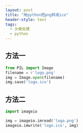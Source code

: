 ```yaml
---
layout: post
title: "用python把png转成ico"
header-style: text
tags:
  - 头像处理
  - python
---
```

## 方法一
```Python
from PIL import Image
filename = r'logo.png'
img = Image.open(filename)
img.save('logo.ico')
```
## 方法二
```Python
import imageio

img = imageio.imread('logo.png')
imageio.imwrite('logo.ico', img)
```